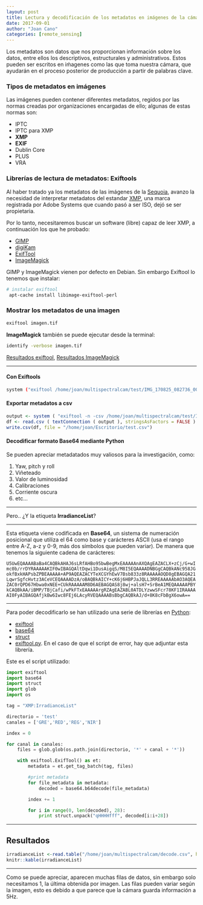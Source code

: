 ```yaml
---
layout: post
title: Lectura y decodificación de los metadatos en imágenes de la cámara Sequoia
date: 2017-09-01
author: "Joan Cano"
categories: [remote_sensing]
---
```

Los metadatos son datos que nos proporcionan información sobre los datos, entre ellos los descriptivos, estructurales y administrativos.
Estos pueden ser escritos en iḿagenes como las que toma nuestra cámara, que ayudarán en el proceso posterior de producción a partir de palabras clave.

### Tipos de metadatos en imágenes

Las imágenes pueden contener diferentes metadatos, regidos por las normas creadas por organizaciones encargadas de ello; algunas de estas normas son:

- IPTC
- IPTC para XMP
- **XMP**
- **EXIF**
- Dublin Core
- PLUS
- VRA

### Librerías de lectura de metadatos: Exiftools
Al haber tratado ya los metadatos de las imágenes de la [Sequoia](http://tecnitop.com/es/camaras-accesorios-y-software/), avanzo la necesidad de interpretar metadatos del estandar [XMP](https://en.wikipedia.org/wiki/Extensible_Metadata_Platform#Free_software_and_open-source_tools_.28read.2Fwrite_support.29), una marca registrada por Adobe Systems que cuando pasó a ser ISO, dejó se ser propietaria.

Por lo tanto, necesitaremos buscar un software (libre) capaz de leer XMP, a continuación los que he probado:
- [GIMP](https://www.gimp.org/)
- [digiKam](https://www.digikam.org/)
- [ExifTool](https://www.sno.phy.queensu.ca/~phil/exiftool/)
- [ImageMagick](https://www.imagemagick.org/script/index.php)

GIMP y ImageMagick vienen por defecto en Debian. Sin embargo Exiftool lo tenemos que instalar:


```bash
# instalar exiftool
 apt-cache install libimage-exiftool-perl
```

### Mostrar los metadatos de una imagen

```bash
exiftool imagen.tif
```

**ImageMagick** también se puede ejecutar desde la terminal:
```bash
identify -verbose imagen.tif
```
[Resultados exiftool](/multispectralcam/exiftool.txt), [Resultados ImageMagick](/multispectralcam/imageMagick.txt)

***

#### Con Exiftools

```bash
system ("exiftool /home/joan/multispectralcam/test/IMG_170825_082736_0004_NIR.TIF")
```

#### Exportar metadatos a csv

```R
output <- system ( "exiftool -n -csv /home/joan/multispectralcam/test/IMG_170825_082736_0004_NIR.TIF" , intern = TRUE )
df <- read.csv ( textConnection ( output ), stringsAsFactors = FALSE )
write.csv(df, file = "/home/joan/Escritorio/test.csv")
```

#### Decodificar formato Base64 mediante Python

Se pueden apreciar metadatados muy valiosos para la investigación, como:
1. Yaw, pitch y roll
2. Viñeteado
3. Valor de luminosidad
4. Calibraciones
5. Corriente oscura
6. etc...

***

Pero.. ¿Y la etiqueta **IrradianceList**?

***

Esta etiqueta viene codificada en **Base64**, un sistema de numeración posicional que utiliza el 64 como base y carácteres ASCII (usa el rango entre A-Z, a-z y 0-9, más dos símbolos que pueden variar). De manera que tenemos la siguiente cadena de carácteres:

`U5UwEQAAAABaBa4CAQBkAHAJ6sLRfAHBo95bwBegMxEAAAAAnAXQAgEAZACLX+zCj/G+wImc0b/rrDYRAAAAAKIF0wIBAGQAltDqwi1DusAigqS/M8I5EQAAAADNBGgCAQBkANc958JGokfBxkHAPsbZPBEAAAAA+AP9AQEAZACYTeXCGYhEwV7Bsb833z8RAAAAAOQD8gEBAGQA21LqwrSgfcHvtz3ACeVCEQAAAADzA/oBAQBkAICY+cK6j6HBPJaJQLL3RREAAAAAbAO3AQEAZAC0rQPD67Hbwa0xNEE+CUkRAAAAAM8D6AEBAGQAS8j8wj+alsH7+SrBeA1MEQAAAAAPBYkCAQBkAA/iBMP/TBjCafi/wPkFTxEAAAAArgRZAgEAZABL0ATDLYzwwSFcr78KF1IRAAAAAI0FyAIBAGQAfjkBw6Iwc8FEj6LAcyRVEQAAAABsBbgCAQBkAJ/d+8K8cFbBgX6owA==
`

***
Para poder decodificarlo se han utilizado una serie de librerías en [Python](https://www.python.org/):

- [exiftool](https://smarnach.github.io/pyexiftool/)
- [base64](https://docs.python.org/2/library/base64.html)
- [struct](https://docs.python.org/2/library/struct.html)
- [exiftool.py](https://github.com/smarnach/pyexiftool/blob/master/exiftool.py). En el caso de que el script de error, hay que adjuntar esta librería.

Este es el script utilizado:

```python
import exiftool
import base64
import struct
import glob
import os

tag = "XMP:IrradianceList"

directorio = 'test'
canales = ['GRE','RED','REG','NIR']

index = 0

for canal in canales:
    files = glob.glob(os.path.join(directorio, '*' + canal + '*'))

    with exiftool.ExifTool() as et:
        metadata = et.get_tag_batch(tag, files)

        #print metadata
        for file_metadata in metadata:
            decoded = base64.b64decode(file_metadata)

        index += 1

        for i in range(0, len(decoded), 28):
            print struct.unpack("qHHHHfff", decoded[i:i+28])

```

***
## Resultados
```r
irradianceList <-read.table("/home/joan/multispectralcam/decode.csv", header= T, sep=",")
knitr::kable(irradianceList)
```

***

Como se puede apreciar, aparecen muchas filas de datos, sin embargo solo necesitamos 1, la última obtenida por imagen. Las filas pueden variar según la imagen, esto es debido a que parece que la cámara guarda información a 5Hz.
